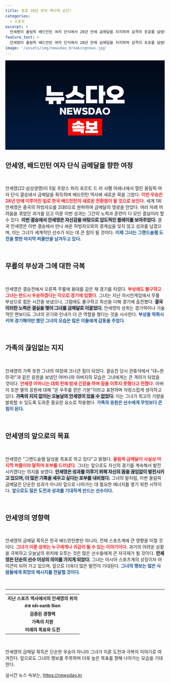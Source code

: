 ```yaml
---
title: 포효 28년 만의 역사적 순간!
categories:
  - 스포츠
excerpt: >
  안세영이 올림픽 배드민턴 여자 단식에서 28년 만에 금메달을 차지하며 감격의 포효를 날렸다. 부상에도 불구하고 전천후 선수로 변신한 그의 활약은 세계 1위의 명성을 더욱 빛냈다. 안세영의 꿈은 이제 그랜드슬램 달성으로 향한다!
feature_text: >
  안세영이 올림픽 배드민턴 여자 단식에서 28년 만에 금메달을 차지하며 감격의 포효를 날렸다. 부상에도 불구하고 전천후 선수로 변신한 그의 활약은 세계 1위의 명성을 더욱 빛냈다. 안세영의 꿈은 이제 그랜드슬램 달성으로 향한다!
image: '/assets/img/newsdao_breakingnews.jpg'
---
```


<p><img src="/assets/img/newsdao_breakingnews.jpg" alt="flaretime 속보" /></p>

<h2 data-ke-size="size26">안세영, 배드민턴 여자 단식 금메달을 향한 여정</h2>

<p data-ke-size="size16">&nbsp;</p>

<p>안세영(22·삼성생명)이 5일 프랑스 파리 포르트 드 라 샤펠 아레나에서 열린 올림픽 여자 단식 결승에서 금메달을 획득하며 배드민턴 역사에 새로운 획을 그었다. <b><span style="color: #ee2323;">이번 우승은 28년 만에 이루어진 일로 한국 배드민턴의 새로운 전환점이 될 것으로 보인다.</span></b> 세계 1위 안세영은 중국의 허빙자오를 2대0으로 완파하여 금메달의 영광을 안았다. 여러 차례 어려움을 겪었던 과거를 딛고 이룬 이번 성과는 그간의 노력과 훈련이 다 모인 결실이라 할 수 있다. <b><span style="background-color: #21538527;">이번 결승에서 안세영은 자신감을 바탕으로 압도적인 플레이를 보여주었다.</span></b> 결국 안세영은 이번 결승에서 만나 싸운 허빙자오와의 경계심을 잊지 않고 성과를 남겼으며, 이는 그녀가 세계적인 선수가 되는 데 큰 힘이 될 것이다. <b><span style="color: #1a5490;">이제 그녀는 그랜드슬램 도전을 향한 마지막 퍼즐만을 남겨두고 있다.</span></b></p>

<p data-ke-size="size16">&nbsp;</p>

<h2 data-ke-size="size26">무릎의 부상과 그에 대한 극복</h2>

<p data-ke-size="size16">&nbsp;</p>

<p>안세영은 결승전에서 오른쪽 무릎에 붕대를 감은 채 경기를 치렀다. <b><span style="color: #ee2323;">부상에도 불구하고 그녀는 반드시 우승하겠다는 각오로 경기에 임했다.</span></b> 그녀는 지난 아시안게임에서 무릎 부상으로 힘든 시간을 보냈으나, 그럼에도 불구하고 최선을 다해 경기에 출전했다. <b><span style="background-color: #21538527;">결국 이러한 노력은 결실을 맺어 그녀를 금메달로 이끌었다.</span></b> 안세영의 성취는 경기력이나 기술적인 면보다도 그녀의 끈기와 인내가 더 큰 역할을 했다는 것을 시사한다. <b><span style="color: #1a5490;">부상을 악화시키며 경기해야만 했던 그녀의 모습은 많은 이들에게 감동을 주었다.</span></b></p>

<p data-ke-size="size16">&nbsp;</p>

<h2 data-ke-size="size26">가족의 끊임없는 지지</h2>

<p data-ke-size="size16">&nbsp;</p>

<p>안세영의 가족 또한 그녀의 여정에 크나큰 힘이 되었다. 결승전 당시 관중석에서 "대~한민국!"과 같은 응원을 보냈던 어머니와 아버지의 모습은 그녀에게는 큰 격려가 되었을 것이다. <b><span style="color: #ee2323;">안세영 어머니는 대회 전에 밤새 긴장을 하며 잠을 이루지 못했다고 전했다.</span></b> 아버지 또한 딸의 응원에 대해 "온 우주를 얻은 기분"이라고 표현하며 자랑스럽게 생각하고 있다. <b><span style="background-color: #21538527;">가족의 지지 없이는 오늘날의 안세영이 있을 수 없었다.</span></b> 이는 그녀가 최고의 기량을 발휘할 수 있도록 도와준 중요한 요소로 작용했다. <b><span style="color: #1a5490;">가족의 응원은 선수에게 무엇보다 큰 힘이 된다.</span></b></p>

<p data-ke-size="size16">&nbsp;</p>

<h2 data-ke-size="size26">안세영의 앞으로의 목표</h2>

<p data-ke-size="size16">&nbsp;</p>

<p>안세영은 "그랜드슬램 달성을 목표로 하고 있다"고 밝혔다. <b><span style="color: #ee2323;">올림픽 금메달이 사실상 마지막 퍼즐이라 말하며 포부를 드러냈다.</span></b> 그녀는 앞으로도 자신의 경기를 계속해서 발전시키겠다는 의지를 보였다. <b><span style="background-color: #21538527;">안세영은 성과를 이루기 위해 자신의 몸을 끊임없이 발전시키고 있으며, 더 많은 기록을 세우고 싶다는 포부를 내비쳤다.</span></b> 그녀의 말처럼, 이번 올림픽 금메달은 단순한 성과가 아니라 앞으로 나아가는 데 필요한 에너지를 쌓기 위한 시작이다. <b><span style="color: #1a5490;">앞으로도 많은 도전과 성과를 기대하게 만드는 선수이다.</span></b></p>

<p data-ke-size="size16">&nbsp;</p>

<h2 data-ke-size="size26">안세영의 영향력</h2>

<p data-ke-size="size16">&nbsp;</p>

<p>안세영의 금메달 획득은 한국 배드민턴뿐만 아니라, 전체 스포츠계에 큰 영향을 미칠 것이다. <b><span style="color: #ee2323;">그녀가 이룬 성취는 누구에게나 귀감이 될 수 있는 이야기이다.</span></b> 과거의 어려운 상황을 극복하고 오늘날의 위치에 오루는 것은 많은 선수들에게 큰 자극제가 될 것이다. <b><span style="background-color: #21538527;">안세영은 단순히 선수 이상의 의미를 가지게 되었다.</span></b> 그녀는 아시아 스포츠계의 상징이자 아이콘이 되어 가고 있으며, 앞으로 더욱더 많은 발전이 기대된다. <b><span style="color: #1a5490;">그녀의 행보는 많은 사람들에게 희망의 메시지를 전달할 것이다.</span></b></p>

<p data-ke-size="size16">&nbsp;</p>

<hr>

<table style="width: 100%;">
<tr>
<td style="text-align: center; height: 17px;"><b>지난 스포츠 역사에서의 안세영의 위치</b></td>
</tr>
<tr>
<td style="text-align: center; height: 17px;"><b>สาช อส่ง eanb llion</b></td>
</tr>
<tr>
<td style="text-align: center; height: 17px;"><b>검증된 경쟁력</b></td>
</tr>
<tr>
<td style="text-align: center; height: 17px;"><b>가족의 지원</b></td>
</tr>
<tr>
<td style="text-align: center; height: 17px;"><b>미래의 목표와 도전</b></td>
</tr>
</table>

<p data-ke-size="size16">&nbsp;</p>

<p>안세영의 금메달 획득은 단순한 우승이 아니라 그녀가 이룬 도전과 극복의 이야기로 여겨진다. 앞으로도 그녀의 행보를 주목하며 더욱 높은 목표를 향해 나아가는 모습을 기대한다.</p>
실시간 뉴스 속보는, <a href="https://newsdao.kr" rel="dofollow">https://newsdao.kr</a>


